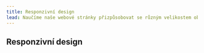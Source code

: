 ```yaml
---
title: Responzivní design
lead: Naučíme naše webové stránky přizpůsobovat se různým velikostem obrazovky, od malého telefonu po velký stolní počítač.
---
```


## Responzivní design
